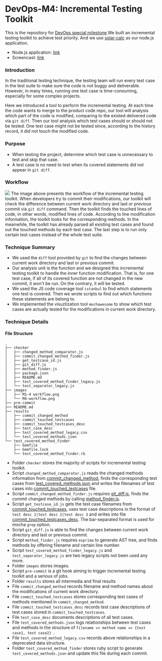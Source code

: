 # DevOps-M4: Incremental Testing Toolkit
This is the repository for [DevOps special milestone](https://github.com/CSC-DevOps/Course/blob/master/Project/M4.md).We built an incremental testing toolkit to achieve test priority. And we use [solar-calc](https://github.ncsu.edu/DevOps-Milestones/solar-calc) as our node.js application.
 - Node.js application: [link](https://github.ncsu.edu/DevOps-Milestones/solar-calc)
 - Screencast: [link](https://youtu.be/GsuOUdD1swY)

### Introduction
In the traditional testing technique, the testing team will run every test case in the test suite to make sure the code is not buggy and deliverable.
However, in many times, running one test case is time-consuming, especially for some complex projects.

Here we introduced a tool to perform the incremental testing.  At each time the code wants to merge to the product code repo, our tool will analysis which part of the code is modified, comparing to the existed delivered code via `git diff`.  Then our tool analysis which test cases should or should not be tested. One test case might not be tested since, according to the history record, it did not touch the modified code.

### Purpose
 - When testing the project, determine which test case is unnecessary to test and skip that case. 
 - A test case is no need to test when its covered statements did not appear in `git diff`.

### Workflow
![](https://github.ncsu.edu/DevOps-Milestones/DevOps-M4/blob/master/images/M4-workflow.png)
The image above presents the workflow of the incremental testing toolkit. When developers try to commit their modifications, our toolkit will check the difference between current work directory and last or previous commit via `git diff` command. Then the toolkit finds the touched lines of code, in other words, modified lines of code. According to line modification information, the toolkit looks for the corresponding methods. In the meanwhile, the toolkit has already parsed all existing test cases and found out the touched methods by each test case. The last step is to run only certain test cases instead of the whole test suite.

### Technique Summary
- We used the `diff` tool provided by `git` to find the changes between current work directory and last or previous commit.
- Our analysis unit is the function and we designed this incremental testing toolkit to handle the inner function modification. That is, for one test case, if all of its covered function are not changed in the new commit, it won't be run. On the contrary, it will be tested.
- We used the JS code coverage tool `istanbul` to find which statements one test is covered. Then we wrote scripts to find out which functions these statements are belong to.
- We implemented the visuzlization tool `mochawesome` to show which test cases are actually tested for the modifications in current work directory.

### Technique Details
#### File Structure
```
.
├── checker
│   ├── changed_method_comparator.js
│   ├── commit_changed_method_finder.js
│   ├── get_testcase_id.js
│   ├── git_diff.js
│   ├── method_finder.js
│   ├── package.json
│   ├── README.md
│   ├── test_covered_method_finder_legacy.js
│   └── test_separator_legacy.js
├── images
│   ├── M1-4 workflow.png
│   └── M4-workflow.png
├── pre-commit
├── README.md
├── results
│   ├── commit_changed_method
│   ├── commit_touched_testcases
│   ├── commit_touched_testcases_desc
│   ├── test_case_desc
│   ├── test_covered_method_legacy.csv
│   └── test_covered_methods.json
└── test_covered_method_finder
    ├── Gemfile
    ├── Gemfile.lock
    └── test_covered_method_finder.rb
```
 - Folder `checker` stores the majority of scripts for incremental testing toolkit.
  - Script `changed_method_comparator.js` reads the changed methods information from [commit_changed_method](https://github.ncsu.edu/DevOps-Milestones/DevOps-M4/blob/master/results/commit_changed_method), finds the corresponding test cases from [test_covered_methods.json](https://github.ncsu.edu/DevOps-Milestones/DevOps-M4/blob/master/results/test_covered_methods.json) and writes the filenames of test cases into [commit_touched_testcases](https://github.ncsu.edu/DevOps-Milestones/DevOps-M4/blob/master/results/commit_touched_testcases) file.
  - Script `commit_changed_method_finder.js` requires [git_diff.js](https://github.ncsu.edu/DevOps-Milestones/DevOps-M4/blob/master/checker/git_diff.js), finds the commit changed methods by calling [method_finder.js](https://github.ncsu.edu/DevOps-Milestones/DevOps-M4/blob/master/checker/method_finder.js).
  - Script `get_testcase_id.js` gets the test case filenames from [commit_touched_testcases](https://github.ncsu.edu/DevOps-Milestones/DevOps-M4/blob/master/results/commit_touched_testcases), uses test case descriptions in the format of `test desc 1|test desc 2|test desc 3` and writes into file [commit_touched_testcases_desc](https://github.ncsu.edu/DevOps-Milestones/DevOps-M4/blob/master/results/commit_touched_testcases_desc). The bar-separated format is used for mocha `grep` option.
  - Script `git_diff.js` is able to find the changes between current work directory and last or previous commit.
  - Script `method_finder.js` requires `esprima` to generate AST tree, and finds methods by offering filename and certain line number.
  - Script `test_covered_method_finder_legacy.js` and `test_separator_legacy.js` are two legacy scripts not been used any more.
 - Folder `images` stores images.
 - Script `pre-commit` is a git hook aiming to trigger incremental testing toolkit and a serious of jobs.
 - Folder `results` stores all intermedia and final results
  - File `commit_changed_method` records filename and method names about the modifications of current work directory.
  - File `commit_touched_testcases` stores corresponding test cases of methods mentioned in `commit_changed_method`.
  - File `commit_touched_testcases_desc` records test case descriptions of test cases stored in `commit_touched_testcases`.
  - File `test_case_desc` documents descriptions of all test cases.
  - File `test_covered_methods.json` logs relationships between test cases and methods in the structure of `filename => method name => {test case1, test case2} `.
  - File `test_covered_method_legacy.csv` records above relationships in a deprecated data structure.
 - Folder `test_covered_method_finder` stores ruby script to generate `test_covered_methods.json` and update this file during each commit.
